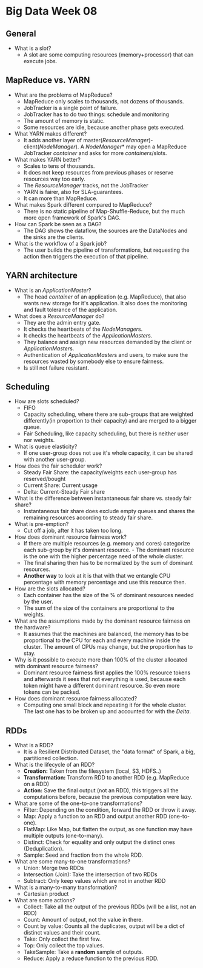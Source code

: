 # Big Data Week 08
## General
- What is a slot?
	- A slot are some computing resources (memory+processor) that can execute jobs.
## MapReduce vs. YARN
- What are the problems of MapReduce?
	- MapReduce only scales to thousands, not dozens of thousands.
	- JobTracker is a single point of failure.
	- JobTracker has to do two things: schedule and monitoring
	- The amount of memory is static.
	- Some resources are idle, because another phase gets executed.
- What YARN makes different?
	- It adds another layer of master(*ResourceManager*)-client(*NodeManager*). A *NodeManager** may open a MapReduce JobTracker *container* and asks for more *containers*/slots.
- What makes YARN better?
	- Scales to tens of thousands.
	- It does not keep resources from previous phases or reserve resources way too early.
	- The *ResourceManager* tracks, not the JobTracker
	- YARN is fairer, also for SLA-guarantees.
	- It can more than MapReduce.
- What makes Spark different compared to MapReduce?
	- There is no static pipeline of Map-Shuffle-Reduce, but the much more open framework of Spark's DAG.
- How can Spark be seen as a DAG?
	- The DAG shows the dataflow, the sources are the DataNodes and the sinks are the clients.
- What is the workflow of a Spark job?
	- The user builds the pipeline of transformations, but requesting the action then triggers the execution of that pipeline.
## YARN architecture
- What is an *ApplicationMaster*?
	- The head *container* of an application (e.g. MapReduce), that also wants new storage for it's application. It also does the monitoring and fault tolerance of the application.
- What does a *ResourceManager* do?
	- They are the admin entry gate.
	- It checks the heartbeats of the *NodeManager*s.
	- It checks the heartbeats of the *ApplicationMaster*s.
	- They balance and assign new resources demanded by the client or *ApplicationMaster*s.
	- Authentication of *ApplicationMaster*s and users, to make sure the resources wasted by somebody else to ensure fairness.
	- Is still not failure resistant.
## Scheduling
- How are slots scheduled?
	- FIFO
	- Capacity scheduling, where there are sub-groups that are weighted differently(in proportion to their capacity) and are merged to a bigger queue.
	- Fair Scheduling, like capacity scheduling, but there is neither user nor weights.
- What is queue elasticity?
	- If one user-group does not use it's whole capacity, it can be shared with another user-group.
- How does the fair scheduler work?
	- Steady Fair Share: the capacity/weights each user-group has reserved/bought
	- Current Share: Current usage
	- Delta: Current-Steady Fair share
- What is the difference between instantaneous fair share vs. steady fair share?
	- Instantaneous fair share does exclude empty queues and shares the remaining resources according to steady fair share.
- What is pre-emption?
	- Cut off a job, after it has taken too long.
- How does dominant resource fairness work?
	- If there are multiple resources (e.g. memory and cores) categorize each sub-group by it's dominant resource.
			- The dominant resource is the one with the higher percentage need of the whole cluster.
	- The final sharing then has to be normalized by the sum of dominant resources.
	- **Another way** to look at it is that with that we entangle CPU percentage with memory percentage and use this resource then.
- How are the slots allocated?
	- Each container has the size of the % of dominant resources needed by the user.
	- The sum of the size of the containers are proportional to the weights.
- What are the assumptions made by the dominant resource fairness on the hardware? 
	- It assumes that the machines are balanced, the memory has to be proportional to the CPU for each and every machine inside the cluster. The amount of CPUs may change, but the proportion has to stay.
- Why is it possible to execute more than 100% of the cluster allocated with dominant resource fairness?
	- Dominant resource fairness first applies the 100% resource tokens and afterwards it sees that not everything is used, because each token might have a different dominant resource. So even more tokens can be packed.
- How does dominant resource fairness allocated?
	- Computing one small block and repeating it for the whole cluster. The last one has to be broken up and accounted for with the *Delta*.
## RDDs
- What is a RDD?
	- It is a Resilient Distributed Dataset, the "data format" of Spark, a big, partitioned collection.
- What is the lifecycle of an RDD?
	- **Creation:** Taken from the filesystem (local, S3, HDFS..)
	- **Transformation:** Transform RDD to another RDD (e.g. MapReduce on a RDD)
	- **Action:** Save the final output (not an RDD), this triggers all the computations before, because the previous computation were lazy.
- What are some of the one-to-one transformations?
	- Filter: Depending on the condition, forward the RDD or throw it away.
	- Map: Apply a function to an RDD and output another RDD (one-to-one).
	- FlatMap: Like Map, but flatten the output, as one function may have multiple outputs (one-to-many).
	- Distinct: Check for equality and only output the distinct ones (Deduplication).
	- Sample: Seed and fraction from the whole RDD.
- What are some many-to-one transformations?
	- Union: Merge two RDDs
	- Intersection (Join): Take the intersection of two RDDs
	- Subtract: Only keep values which are not in another RDD
- What is a many-to-many transformation?
	- Cartesian product
- What are some actions?
	- Collect: Take all the output of the previous RDDs (will be a list, not an RDD)
	- Count: Amount of output, not the value in there.
	- Count by value: Counts all the duplicates, output will be a dict of distinct values and their count.
	- Take: Only collect the first few.
	- Top: Only collect the top values.
	- TakeSample: Take a **random** sample of outputs. 
	- Reduce: Apply a reduce function to the previous RDD.
